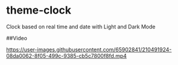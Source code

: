 # theme-clock

Clock based on real time and date with Light and Dark Mode

##Video

https://user-images.githubusercontent.com/65902841/210491924-08da0062-8f05-499c-9385-cb5c7800f8fd.mp4






